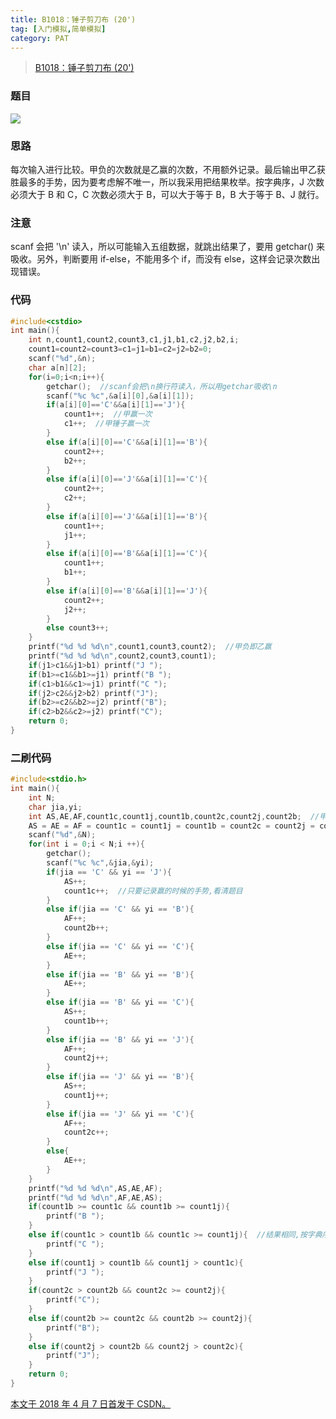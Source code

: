 ```yaml
---
title: B1018：锤子剪刀布 (20')
tag: [入门模拟,简单模拟]
category: PAT
---
```


>[B1018：锤子剪刀布 (20')](https://pintia.cn/problem-sets/994805260223102976/problems/994805304020025344)

<!--more-->

### 题目

![](19-B1018：锤子剪刀布-20\1.png)

### 思路

每次输入进行比较。甲负的次数就是乙赢的次数，不用额外记录。最后输出甲乙获胜最多的手势，因为要考虑解不唯一，所以我采用把结果枚举。按字典序，J 次数必须大于 B 和 C，C 次数必须大于 B，可以大于等于 B，B 大于等于 B、J 就行。

### 注意

scanf 会把 '\n' 读入，所以可能输入五组数据，就跳出结果了，要用 getchar() 来吸收。另外，判断要用 if-else，不能用多个 if，而没有 else，这样会记录次数出现错误。

### 代码

```C++
#include<cstdio>
int main(){
    int n,count1,count2,count3,c1,j1,b1,c2,j2,b2,i;
    count1=count2=count3=c1=j1=b1=c2=j2=b2=0;
    scanf("%d",&n);
    char a[n][2];
    for(i=0;i<n;i++){
        getchar();  //scanf会把\n换行符读入，所以用getchar吸收\n
        scanf("%c %c",&a[i][0],&a[i][1]);
        if(a[i][0]=='C'&&a[i][1]=='J'){
            count1++;  //甲赢一次
            c1++;  //甲锤子赢一次
        }
        else if(a[i][0]=='C'&&a[i][1]=='B'){
            count2++;
            b2++;
        }
        else if(a[i][0]=='J'&&a[i][1]=='C'){
            count2++;
            c2++;
        }
        else if(a[i][0]=='J'&&a[i][1]=='B'){
            count1++;
            j1++;
        }
        else if(a[i][0]=='B'&&a[i][1]=='C'){
            count1++;
            b1++;
        }
        else if(a[i][0]=='B'&&a[i][1]=='J'){
            count2++;
            j2++;
        }
        else count3++;
    }
    printf("%d %d %d\n",count1,count3,count2);  //甲负即乙赢
    printf("%d %d %d\n",count2,count3,count1);
    if(j1>c1&&j1>b1) printf("J ");
    if(b1>=c1&&b1>=j1) printf("B ");
    if(c1>b1&&c1>=j1) printf("C ");
    if(j2>c2&&j2>b2) printf("J");
    if(b2>=c2&&b2>=j2) printf("B");
    if(c2>b2&&c2>=j2) printf("C");
    return 0;
}
```

### 二刷代码

```C++
#include<stdio.h>
int main(){
    int N;
    char jia,yi;
    int AS,AE,AF,count1c,count1j,count1b,count2c,count2j,count2b;  //甲胜、甲平、甲负
    AS = AE = AF = count1c = count1j = count1b = count2c = count2j = count2b = 0;
    scanf("%d",&N);
    for(int i = 0;i < N;i ++){
        getchar();
        scanf("%c %c",&jia,&yi);
        if(jia == 'C' && yi == 'J'){
            AS++;
            count1c++;  //只要记录赢的时候的手势,看清题目
        }
        else if(jia == 'C' && yi == 'B'){
            AF++;
            count2b++;
        }
        else if(jia == 'C' && yi == 'C'){
            AE++;
        }
        else if(jia == 'B' && yi == 'B'){
            AE++;
        }
        else if(jia == 'B' && yi == 'C'){
            AS++;
            count1b++;
        }
        else if(jia == 'B' && yi == 'J'){
            AF++;
            count2j++;
        }
        else if(jia == 'J' && yi == 'B'){
            AS++;
            count1j++;
        }
        else if(jia == 'J' && yi == 'C'){
            AF++;
            count2c++;
        }
        else{
            AE++;
        }
    }
    printf("%d %d %d\n",AS,AE,AF);
    printf("%d %d %d\n",AF,AE,AS);
    if(count1b >= count1c && count1b >= count1j){
        printf("B ");
    }
    else if(count1c > count1b && count1c >= count1j){  //结果相同,按字典序输出
        printf("C ");
    }
    else if(count1j > count1b && count1j > count1c){
        printf("J ");
    }
    if(count2c > count2b && count2c >= count2j){
        printf("C");
    }
    else if(count2b >= count2c && count2b >= count2j){
        printf("B");
    }
    else if(count2j > count2b && count2j > count2c){
        printf("J");
    }
    return 0;
}
```

<u>本文于 2018 年 4 月 7 日首发于 [CSDN](https://blog.csdn.net/Wonz5130/article/details/79844683)。</u>
